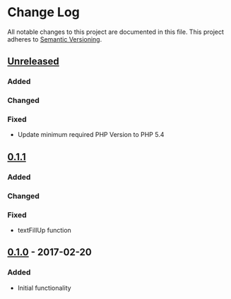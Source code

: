 # Change Log
All notable changes to this project are documented in this file.
This project adheres to [Semantic Versioning](http://semver.org/).

## [Unreleased](https://github.com/orca-services/cakephp-data-validation-testing/compare/0.1.1...master)
### Added

### Changed

### Fixed
- Update minimum required PHP Version to PHP 5.4

## [0.1.1](https://github.com/orca-services/cakephp-data-validation-testing/releases/tag/0.1.1)
### Added

### Changed

### Fixed
- textFillUp function

## [0.1.0](https://github.com/orca-services/cakephp-data-validation-testing/releases/tag/0.1.0) - 2017-02-20
### Added
- Initial functionality
